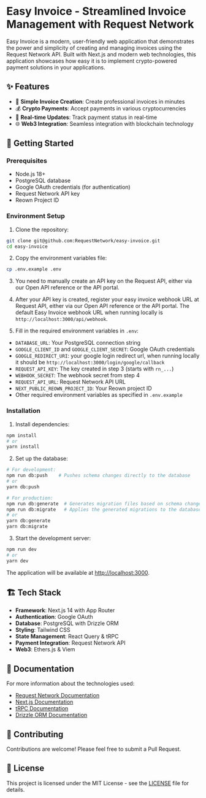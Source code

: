 # Easy Invoice - Streamlined Invoice Management with Request Network

Easy Invoice is a modern, user-friendly web application that demonstrates the power and simplicity of creating and managing invoices using the Request Network API. Built with Next.js and modern web technologies, this application showcases how easy it is to implement crypto-powered payment solutions in your applications.

## ✨ Features

- 🧾 **Simple Invoice Creation**: Create professional invoices in minutes
- 💰 **Crypto Payments**: Accept payments in various cryptocurrencies
- 🔄 **Real-time Updates**: Track payment status in real-time
- 🌐 **Web3 Integration**: Seamless integration with blockchain technology

## 🚀 Getting Started

### Prerequisites

- Node.js 18+
- PostgreSQL database
- Google OAuth credentials (for authentication)
- Request Network API key
- Reown Project ID

### Environment Setup

1. Clone the repository:

```bash
git clone git@github.com:RequestNetwork/easy-invoice.git
cd easy-invoice
```

2. Copy the environment variables file:

```bash
cp .env.example .env
```

3. You need to manually create an API key on the Request API, either via our Open API reference or the API portal.

4. After your API key is created, register your easy invoice webhook URL at Request API, either via our Open API reference or the API portal. The default Easy Invoice webhook URL when running locally is `http://localhost:3000/api/webhook`.

5. Fill in the required environment variables in `.env`:

- `DATABASE_URL`: Your PostgreSQL connection string
- `GOOGLE_CLIENT_ID` and `GOOGLE_CLIENT_SECRET`: Google OAuth credentials
- `GOOGLE_REDIRECT_URI`: your google login redirect url, when running locally it should be `http://localhost:3000/login/google/callback`
- `REQUEST_API_KEY`: The key created in step 3 (starts with `rn_...`)
- `WEBHOOK_SECRET`: The webhook secret from step 4
- `REQUEST_API_URL`: Request Network API URL
- `NEXT_PUBLIC_REOWN_PROJECT_ID`: Your Reown project ID
- Other required environment variables as specified in `.env.example`

### Installation

1. Install dependencies:

```bash
npm install
# or
yarn install
```

2. Set up the database:

```bash
# For development:
npm run db:push    # Pushes schema changes directly to the database
# or
yarn db:push

# For production:
npm run db:generate  # Generates migration files based on schema changes
npm run db:migrate   # Applies the generated migrations to the database
# or
yarn db:generate
yarn db:migrate
```

3. Start the development server:

```bash
npm run dev
# or
yarn dev
```

The application will be available at [http://localhost:3000](http://localhost:3000).

## 🏗️ Tech Stack

- **Framework**: Next.js 14 with App Router
- **Authentication**: Google OAuth
- **Database**: PostgreSQL with Drizzle ORM
- **Styling**: Tailwind CSS
- **State Management**: React Query & tRPC
- **Payment Integration**: Request Network API
- **Web3**: Ethers.js & Viem

## 📖 Documentation

For more information about the technologies used:

- [Request Network Documentation](https://docs.request.network/)
- [Next.js Documentation](https://nextjs.org/docs)
- [tRPC Documentation](https://trpc.io/)
- [Drizzle ORM Documentation](https://orm.drizzle.team/)

## 🤝 Contributing

Contributions are welcome! Please feel free to submit a Pull Request.

## 📝 License

This project is licensed under the MIT License - see the [LICENSE](LICENSE) file for details.
